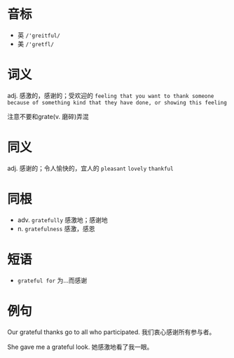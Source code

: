 # 音标

- 英 `/'greitful/`
- 美 `/'ɡretfl/`

# 词义

adj. 感激的，感谢的；受欢迎的
`feeling that you want to thank someone because of something kind that they have done, or showing this feeling`



注意不要和grate(v. 磨碎)弄混

# 同义

adj. 感谢的；令人愉快的，宜人的
`pleasant` `lovely` `thankful`

# 同根

- adv. `gratefully` 感激地；感谢地
- n. `gratefulness` 感激，感恩

# 短语

- `grateful for` 为…而感谢

# 例句

Our grateful thanks go to all who participated.
我们衷心感谢所有参与者。

She gave me a grateful look.
她感激地看了我一眼。


